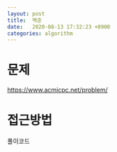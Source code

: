 ```yaml
---
layout: post
title:  백준 
date:   2020-08-13 17:32:23 +0900
categories: algorithm
---
```


# 문제
https://www.acmicpc.net/problem/

# 접근방법
> 


풀이코드
```java
```